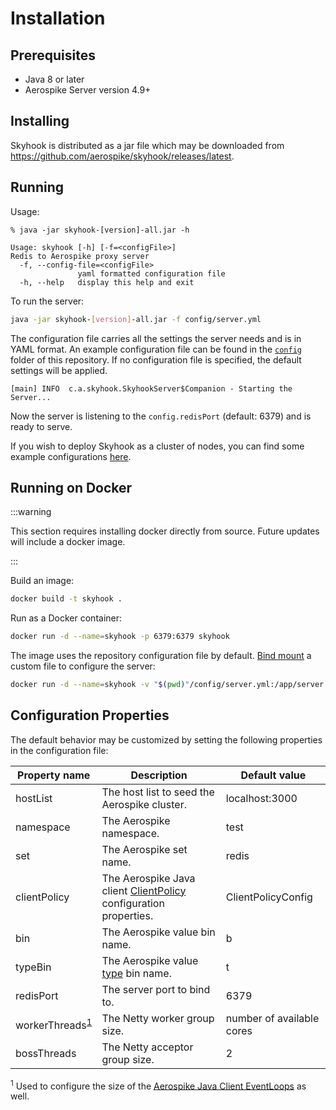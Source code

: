 # Installation

## Prerequisites

- Java 8 or later
- Aerospike Server version 4.9+

## Installing

Skyhook is distributed as a jar file which may be downloaded from https://github.com/aerospike/skyhook/releases/latest.

## Running

Usage:

```text
% java -jar skyhook-[version]-all.jar -h

Usage: skyhook [-h] [-f=<configFile>]
Redis to Aerospike proxy server
  -f, --config-file=<configFile>
               yaml formatted configuration file
  -h, --help   display this help and exit
```

To run the server:

```sh
java -jar skyhook-[version]-all.jar -f config/server.yml
```

The configuration file carries all the settings the server needs and is in YAML
format. An example configuration file can be found in the [`config`](https://github.com/aerospike/skyhook/blob/a0199da72222984c8417ccaa6e4a02064ed7224b/config/server.yml) folder of this repository.
If no configuration file is specified, the default settings will be applied.

```text
[main] INFO  c.a.skyhook.SkyhookServer$Companion - Starting the Server...
```

Now the server is listening to the `config.redisPort` (default: 6379) and is ready to serve.

If you wish to deploy Skyhook as a cluster of nodes, you can find some example configurations [here](scaling-out).

## Running on Docker

:::warning

This section requires installing docker directly from source. Future updates will include a docker image.

:::

Build an image:

```sh
docker build -t skyhook .
```

Run as a Docker container:

```sh
docker run -d --name=skyhook -p 6379:6379 skyhook
```

The image uses the repository configuration file by default.
[Bind mount](https://docs.docker.com/storage/bind-mounts/) a custom file to configure the server:

```sh
docker run -d --name=skyhook -v "$(pwd)"/config/server.yml:/app/server.yml -p 6379:6379 skyhook
```

## Configuration Properties

The default behavior may be customized by setting the following properties in the configuration file:

| Property name                                | Description                                                                                                                                               | Default value             |
| -------------------------------------------- | --------------------------------------------------------------------------------------------------------------------------------------------------------- | ------------------------- |
| hostList                                     | The host list to seed the Aerospike cluster.                                                                                                              | localhost:3000            |
| namespace                                    | The Aerospike namespace.                                                                                                                                  | test                      |
| set                                          | The Aerospike set name.                                                                                                                                   | redis                     |
| clientPolicy                                 | The Aerospike Java client [ClientPolicy](https://docs.aerospike.com/apidocs/java/com/aerospike/client/policy/ClientPolicy.html) configuration properties. | ClientPolicyConfig        |
| bin                                          | The Aerospike value bin name.                                                                                                                             | b                         |
| typeBin                                      | The Aerospike value [type](https://redis.io/topics/data-types) bin name.                                                                                  | t                         |
| redisPort                                    | The server port to bind to.                                                                                                                               | 6379                      |
| workerThreads<sup>[1](#worker-threads)</sup> | The Netty worker group size.                                                                                                                              | number of available cores |
| bossThreads                                  | The Netty acceptor group size.                                                                                                                            | 2                         |

<sup name="worker-threads">1</sup> Used to configure the size of the [Aerospike Java Client EventLoops](https://www.aerospike.com/docs/client/java/usage/async/eventloop.html) as well.

